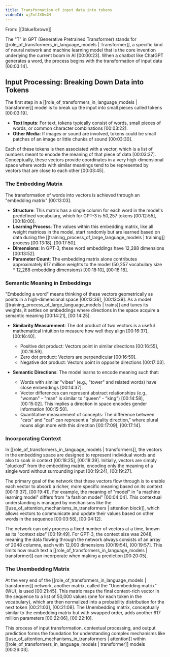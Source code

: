 ```yaml
---
title: Transformation of input data into tokens
videoId: wjZofJX0v4M
---
```


From: [[3blue1brown]] <br/> 

The "T" in GPT (Generative Pretrained Transformer) stands for [[role_of_transformers_in_language_models | Transformer]], a specific kind of neural network and machine learning model that is the core invention underlying the current boom in AI <a class="yt-timestamp" data-t="00:00:23">[00:00:23]</a>. When a chatbot like ChatGPT generates a word, the process begins with the transformation of input data <a class="yt-timestamp" data-t="00:03:14">[00:03:14]</a>.

## Input Processing: Breaking Down Data into Tokens

The first step in a [[role_of_transformers_in_language_models | transformer]] model is to break up the input into small pieces called tokens <a class="yt-timestamp" data-t="00:03:19">[00:03:19]</a>.
*   **Text Inputs**: For text, tokens typically consist of words, small pieces of words, or common character combinations <a class="yt-timestamp" data-t="00:03:22">[00:03:22]</a>.
*   **Other Media**: If images or sound are involved, tokens could be small patches of an image or little chunks of sound <a class="yt-timestamp" data-t="00:03:30">[00:03:30]</a>.

Each of these tokens is then associated with a vector, which is a list of numbers meant to encode the meaning of that piece of data <a class="yt-timestamp" data-t="00:03:37">[00:03:37]</a>. Conceptually, these vectors provide coordinates in a very high-dimensional space where words with similar meanings tend to be represented by vectors that are close to each other <a class="yt-timestamp" data-t="00:03:45">[00:03:45]</a>.

### The Embedding Matrix

The transformation of words into vectors is achieved through an "embedding matrix" <a class="yt-timestamp" data-t="00:13:03">[00:13:03]</a>.
*   **Structure**: This matrix has a single column for each word in the model's predefined vocabulary, which for GPT-3 is 50,257 tokens <a class="yt-timestamp" data-t="00:12:55">[00:12:55]</a>, <a class="yt-timestamp" data-t="00:18:00">[00:18:00]</a>.
*   **Learning Process**: The values within this embedding matrix, like all weight matrices in the model, start randomly but are learned based on data during the [[training_process_of_large_language_models | training]] process <a class="yt-timestamp" data-t="00:13:18">[00:13:18]</a>, <a class="yt-timestamp" data-t="00:17:50">[00:17:50]</a>.
*   **Dimensions**: In GPT-3, these word embeddings have 12,288 dimensions <a class="yt-timestamp" data-t="00:13:52">[00:13:52]</a>.
*   **Parameter Count**: The embedding matrix alone contributes approximately 617 million weights to the model (50,257 vocabulary size * 12,288 embedding dimensions) <a class="yt-timestamp" data-t="00:18:10">[00:18:10]</a>, <a class="yt-timestamp" data-t="00:18:18">[00:18:18]</a>.

### Semantic Meaning in Embeddings

"Embedding a word" means thinking of these vectors geometrically as points in a high-dimensional space <a class="yt-timestamp" data-t="00:13:36">[00:13:36]</a>, <a class="yt-timestamp" data-t="00:13:39">[00:13:39]</a>. As a model [[training_process_of_large_language_models | trains]] and tunes its weights, it settles on embeddings where directions in the space acquire a semantic meaning <a class="yt-timestamp" data-t="00:14:21">[00:14:21]</a>, <a class="yt-timestamp" data-t="00:14:25">[00:14:25]</a>.

*   **Similarity Measurement**: The dot product of two vectors is a useful mathematical intuition to measure how well they align <a class="yt-timestamp" data-t="00:16:37">[00:16:37]</a>, <a class="yt-timestamp" data-t="00:16:40">[00:16:40]</a>.
    *   Positive dot product: Vectors point in similar directions <a class="yt-timestamp" data-t="00:16:55">[00:16:55]</a>, <a class="yt-timestamp" data-t="00:16:59">[00:16:59]</a>.
    *   Zero dot product: Vectors are perpendicular <a class="yt-timestamp" data-t="00:16:59">[00:16:59]</a>.
    *   Negative dot product: Vectors point in opposite directions <a class="yt-timestamp" data-t="00:17:03">[00:17:03]</a>.

*   **Semantic Directions**: The model learns to encode meaning such that:
    *   Words with similar "vibes" (e.g., "tower" and related words) have close embeddings <a class="yt-timestamp" data-t="00:14:37">[00:14:37]</a>.
    *   Vector differences can represent abstract relationships (e.g., "woman" - "man" is similar to "queen" - "king") <a class="yt-timestamp" data-t="00:14:58">[00:14:58]</a>, <a class="yt-timestamp" data-t="00:15:02">[00:15:02]</a>. This implies a direction in space encodes gender information <a class="yt-timestamp" data-t="00:15:50">[00:15:50]</a>.
    *   Quantitative measurement of concepts: The difference between "cats" and "cat" can represent a "plurality direction," where plural nouns align more with this direction <a class="yt-timestamp" data-t="00:17:09">[00:17:09]</a>, <a class="yt-timestamp" data-t="00:17:14">[00:17:14]</a>.

### Incorporating Context

In [[role_of_transformers_in_language_models | transformers]], the vectors in the embedding space are designed to represent individual words and also to soak in context <a class="yt-timestamp" data-t="00:18:25">[00:18:25]</a>, <a class="yt-timestamp" data-t="00:18:39">[00:18:39]</a>. Initially, vectors are simply "plucked" from the embedding matrix, encoding only the meaning of a single word without surrounding input <a class="yt-timestamp" data-t="00:19:24">[00:19:24]</a>, <a class="yt-timestamp" data-t="00:19:27">[00:19:27]</a>.

The primary goal of the network that these vectors flow through is to enable each vector to absorb a richer, more specific meaning based on its context <a class="yt-timestamp" data-t="00:19:37">[00:19:37]</a>, <a class="yt-timestamp" data-t="00:19:41">[00:19:41]</a>. For example, the meaning of "model" in "a machine learning model" differs from "a fashion model" <a class="yt-timestamp" data-t="00:04:04">[00:04:04]</a>. This contextual understanding is managed by mechanisms like the [[use_of_attention_mechanisms_in_transformers | attention block]], which allows vectors to communicate and update their values based on other words in the sequence <a class="yt-timestamp" data-t="00:03:58">[00:03:58]</a>, <a class="yt-timestamp" data-t="00:04:12">[00:04:12]</a>.

The network can only process a fixed number of vectors at a time, known as its "context size" <a class="yt-timestamp" data-t="00:19:49">[00:19:49]</a>. For GPT-3, the context size was 2048, meaning the data flowing through the network always consists of an array of 2048 columns, each with 12,000 dimensions <a class="yt-timestamp" data-t="00:19:54">[00:19:54]</a>, <a class="yt-timestamp" data-t="00:19:57">[00:19:57]</a>. This limits how much text a [[role_of_transformers_in_language_models | transformer]] can incorporate when making a prediction <a class="yt-timestamp" data-t="00:20:05">[00:20:05]</a>.

### The Unembedding Matrix

At the very end of the [[role_of_transformers_in_language_models | transformer]] network, another matrix, called the "Unembedding matrix" (WU), is used <a class="yt-timestamp" data-t="00:21:45">[00:21:45]</a>. This matrix maps the final context-rich vector in the sequence to a list of 50,000 values (one for each token in the vocabulary), which are then normalized into a probability distribution for the next token <a class="yt-timestamp" data-t="00:21:03">[00:21:03]</a>, <a class="yt-timestamp" data-t="00:21:08">[00:21:08]</a>. The Unembedding matrix, conceptually similar to the embedding matrix but with swapped order, adds another 617 million parameters <a class="yt-timestamp" data-t="00:22:06">[00:22:06]</a>, <a class="yt-timestamp" data-t="00:22:10">[00:22:10]</a>.

This process of input transformation, contextual processing, and output prediction forms the foundation for understanding complex mechanisms like [[use_of_attention_mechanisms_in_transformers | attention]] within [[role_of_transformers_in_language_models | transformer]] models <a class="yt-timestamp" data-t="00:26:03">[00:26:03]</a>.